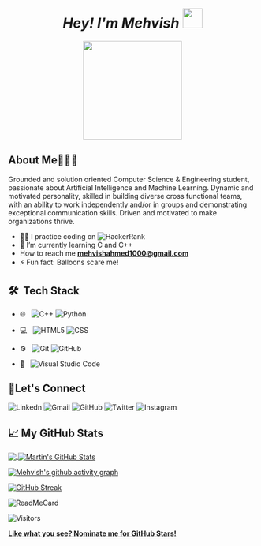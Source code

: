 <h1 align="center"><i>Hey! I'm Mehvish </i><img src="https://raw.githubusercontent.com/aemmadi/aemmadi/master/wave.gif" width="40px"></h1> 

<p align="center"> <img src="https://octodex.github.com/images/daftpunktocat-guy.gif" height="200px" width="200px"></p>

## About Me👩‍🎓👋

Grounded and solution oriented Computer Science & Engineering student, passionate about Artificial Intelligence and Machine Learning. Dynamic and motivated personality, skilled in building diverse cross functional teams, with an ability to work independently and/or in groups and demonstrating exceptional communication skills. Driven and motivated to make organizations thrive.

- 👩‍💻 I practice coding on ![HackerRank](https://img.shields.io/badge/-Hackerrank-2EC866?style=for-the-badge&logo=HackerRank&logoColor=white)
- 🌱 I’m currently learning C and C++
- How to reach me **mehvishahmed1000@gmail.com**
- ⚡ Fun fact: Balloons scare me!

## 🛠 &nbsp;Tech Stack

- 🌐 &nbsp;
![C++](https://img.shields.io/badge/-C++-333333?style=flat&logo=C%2B%2B&logoColor=00599C)
![Python](https://img.shields.io/badge/-Python-333333?style=flat&logo=python)

- 💻 &nbsp;
![HTML5](https://img.shields.io/badge/-HTML5-333333?style=flat&logo=HTML5)
![CSS](https://img.shields.io/badge/-CSS-333333?style=flat&logo=CSS3&logoColor=1572B6)

- ⚙️ &nbsp;
  ![Git](https://img.shields.io/badge/-Git-333333?style=flat&logo=git)
  ![GitHub](https://img.shields.io/badge/-GitHub-333333?style=flat&logo=github)
  
- 🔧 &nbsp;
  ![Visual Studio Code](https://img.shields.io/badge/-Visual%20Studio%20Code-333333?style=flat&logo=visual-studio-code&logoColor=007ACC)
  
## 📱Let's Connect
  ![Linkedn](https://img.shields.io/badge/LinkedIn-0077B5?style=for-the-badge&logo=linkedin&logoColor=white)
  ![Gmail](https://img.shields.io/badge/Gmail-D14836?style=for-the-badge&logo=gmail&logoColor=white)
  ![GitHub](https://img.shields.io/badge/GitHub-100000?style=for-the-badge&logo=github&logoColor=white)
  ![Twitter](https://img.shields.io/badge/Twitter-1DA1F2?style=for-the-badge&logo=twitter&logoColor=white)
  ![Instagram](https://img.shields.io/badge/Instagram-E4405F?style=for-the-badge&logo=instagram&logoColor=white)
  
  
## &#x1f4c8; My GitHub Stats

<a href="https://github.com/mehvishahmed/mehvishahmed">
  <img align="center" src="https://github-readme-stats.vercel.app/api/top-langs/?username=mehvishahmed&hide=java,html&title_color=ffffff&text_color=c9cacc&icon_color=2bbc8a&bg_color=1d1f21" />
</a>

<a href="https://github.com/mehvishahmed/mehvishahmed" align="right">
  <img align="center" src="https://github-readme-stats.vercel.app/api/?username=mehvishahmed&theme=prussian&show_icons=true&count_private=true" alt="Martin's GitHub Stats" />
</a>

  [![Mehvish's github activity graph](https://activity-graph.herokuapp.com/graph?username=mehvishahmed&theme=xcode)](https://git.io/mehvishahmed)
    
  [![GitHub Streak](http://github-readme-streak-stats.herokuapp.com?user=mehvishahmed&theme=prussian&hide_border=true)](https://git.io/streak-stats)
  
  ![ReadMeCard](https://github-readme-stats.vercel.app/api/pin/?username=mehvishahmed&repo=mehvishahmed)
  
  ![Visitors](https://visitor-badge.laobi.icu/badge?page_id=mehvishahmed.mehvishahmed)

  [**Like what you see? Nominate me for GitHub Stars!**](https://stars.github.com/nominate/)
